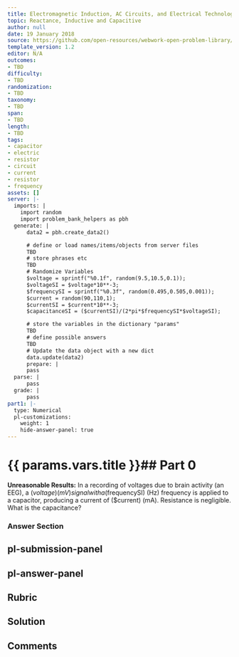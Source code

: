```yaml
---
title: Electromagnetic Induction, AC Circuits, and Electrical Technologies
topic: Reactance, Inductive and Capacitive
author: null
date: 19 January 2018
source: https://github.com/open-resources/webwork-open-problem-library/tree/master/Contrib/BrockPhysics/College_Physics_Urone/23.Electromagnetic_Induction_AC_Circuits_and_Electrical_Technologies/23-11.Reactance_Inductive_and_Capacitive/NU_U17_23_11_012.pg
template_version: 1.2
editor: N/A
outcomes:
- TBD
difficulty:
- TBD
randomization:
- TBD
taxonomy:
- TBD
span:
- TBD
length:
- TBD
tags:
- capacitor
- electric
- resistor
- circuit
- current
- resistor
- frequency
assets: []
server: |-
  imports: |
    import random
    import problem_bank_helpers as pbh
  generate: |
      data2 = pbh.create_data2()

      # define or load names/items/objects from server files
      TBD
      # store phrases etc
      TBD
      # Randomize Variables
      $voltage = sprintf("%0.1f", random(9.5,10.5,0.1));
      $voltageSI = $voltage*10**-3;
      $frequencySI = sprintf("%0.3f", random(0.495,0.505,0.001));
      $current = random(90,110,1);
      $currentSI = $current*10**-3;
      $capacitanceSI = ($currentSI)/(2*pi*$frequencySI*$voltageSI);

      # store the variables in the dictionary "params"
      TBD
      # define possible answers
      TBD
      # Update the data object with a new dict
      data.update(data2)
      prepare: |
      pass
  parse: |
      pass
  grade: |
      pass
part1: |-
  type: Numerical
  pl-customizations:
    weight: 1
    hide-answer-panel: true
---
```


# {{ params.vars.title }}## Part 0 
<b>Unreasonable Results:</b> In a recording of voltages due to brain activity (an EEG), a ($voltage) (mV) signal with a ($frequencySI) (Hz) frequency is applied to a capacitor, producing a current of ($current) (mA). Resistance is negligible. What is the capacitance? 


### Answer Section 


## pl-submission-panel 


## pl-answer-panel 


## Rubric 


## Solution 


## Comments 


